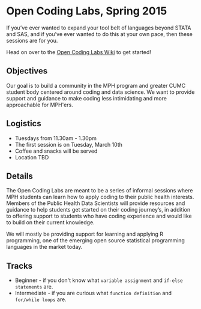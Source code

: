 Open Coding Labs, Spring 2015
=============================

If you’ve ever wanted to expand your tool belt of languages beyond STATA and SAS, and if you've ever wanted to do this at your own pace, then these sessions are for you.

Head on over to the [Open Coding Labs Wiki](https://github.com/public-health-data-scientists/open-coding-labs/wiki) to get started!

Objectives
----------
Our goal is to build a community in the MPH program and greater CUMC student body centered around coding and data science. We want to provide support and guidance to make coding less intimidating and more approachable for MPH'ers.

Logistics
----------
- Tuesdays from 11.30am - 1.30pm
- The first session is on Tuesday, March 10th
- Coffee and snacks will be served
- Location TBD

Details
----------
The Open Coding Labs are meant to be a series of informal sessions where MPH students can learn how to apply coding to their public health interests. Members of the Public Health Data Scientists will provide resources and guidance to help students get started on their coding journey’s, in addition to offering support to students who have coding experience and would like to build on their current knowledge. 

We will mostly be providing support for learning and applying R programming, one of the emerging open source statistical programming languages in the market today. 

Tracks
----------
- Beginner - if you don't know what `variable assignment` and `if-else statements` are.
- Intermediate - if you are curious what `function definition` and `for/while loops` are.
